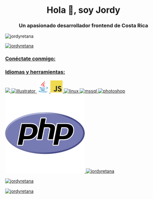 <h1 align="center">Hola 👋, soy Jordy</h1>
<h3 align="center">Un apasionado desarrollador frontend de Costa Rica</h3>

<p align="left"> <img src= "https://komarev.com/ghpvc/?username=JordyRetana&label=Profile%20views&color=0e75b6&style=flat" alt="jordyretana" /> </p>

<p align="left"> <a href="https: //github.com/ryo-ma/github-profile-tropico"><img src="https://github-profile-tropico.vercel.app/?username=jordyretana" alt="jordyretana" /></ a> </p>

<h3 align="left">Conéctate conmigo:</h3>
<p align="left">
</p>

<h3 align="left">Idiomas y herramientas:</h3>
<p align="left"> <a href="https://aws.amazon.com" target="_blank" rel="noreferrer"> <img src="https://raw.githubusercontent.com/devicons /devicon/master/icons/amazonwebservices/amazonwebservices-original-wordmark.svg" alww.adobe.com/in/products/illustrator.html" target="_blank" rel="noreferrer"> <img src="https://www .vectorlogo.zone/logos/adobe_illustrator/adobe_illustrator-icon.svg" alt="illustrator" width="40" height="40"/> </a> <a href="https://www.java.com " target="_blank" rel="noreferrer"> <img src="https://raw.githubusercontent.com/devicons/devicon/master/icons/java/java-original.svg" alt="java" width= "40" height="40"/> </a> <a href="https://developer.mozilla.org/en-US/docs/Web/JavaScript" target="_blank" rel="noreferrer"> <img src="https://raw.githubusercontent.com/devicons/devicon/master/icons/javascript/javascript-original.svg" alt="javascript" width="40" height="40"/> </ a> <a href="https://www.linux.org/" target="_blank" rel="noreferrer"> <img src="https://raw.githubusercontent.com/devicons/devicon/master/ iconos/linux/linux-original.svg" alt="linux" width="40" height="40"/> </a> <a href="https://www.microsoft.com/en-us/ sql-server" target="_blank" rel="noreferrer"> <img src="https://www.svgrepo.com/show/303229/microsoft-sql-server-logo.svg" alt="mssql" ancho ="40" altura="40"/> </a> <a href="https://www.mysql.com/" target="_blank" rel="noreferrer"> <img src="vicons/devicon/master/icons/photoshop/photoshop-line.svg" alt="photoshop" width="40" height="40"/> </a> <a href="https://www. php.net" target="_blank" rel="noreferrer"> <img src="https://raw.githubusercontent.com/devicons/devicon/master/icons/php/php-original.svg" alt="php " ancho="40" alto="40"/> </a> <a href="https://www.python.org" target="_blank" rel="noreferrer"> <img src="https: //raw.githubusercontent.com/devicons/devicon/master/ico
    

<p><img align="left" src="https://github-readme-stats.vercel.app/api/top-langs?username=jordyretana&show_icons=true&locale=en&layout=compact" alt="jordyretana" /> </p>

<p> <img align="center" src="https://github-readme-stats.vercel.app/api?username=jordyretana&show_icons=true&locale=en" alt="jordyretana" /> </p>

<p><img align="center" src="https://github-readme-streak-stats.herokuapp.com/?user=jordyretana&" alt="jordyretana" /></p>
